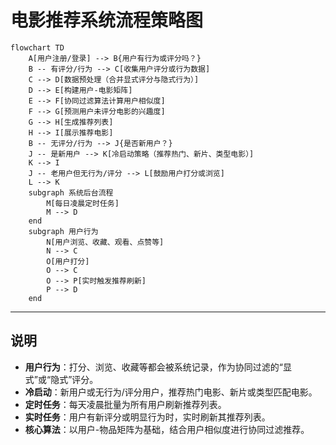 # 电影推荐系统流程策略图

```mermaid
flowchart TD
    A[用户注册/登录] --> B{用户有行为或评分吗？}
    B -- 有评分/行为 --> C[收集用户评分或行为数据]
    C --> D[数据预处理（合并显式评分与隐式行为）]
    D --> E[构建用户-电影矩阵]
    E --> F[协同过滤算法计算用户相似度]
    F --> G[预测用户未评分电影的兴趣度]
    G --> H[生成推荐列表]
    H --> I[展示推荐电影]
    B -- 无评分/行为 --> J{是否新用户？}
    J -- 是新用户 --> K[冷启动策略（推荐热门、新片、类型电影）]
    K --> I
    J -- 老用户但无行为/评分 --> L[鼓励用户打分或浏览]
    L --> K
    subgraph 系统后台流程
        M[每日凌晨定时任务]
        M --> D
    end
    subgraph 用户行为
        N[用户浏览、收藏、观看、点赞等]
        N --> C
        O[用户打分]
        O --> C
        O --> P[实时触发推荐刷新]
        P --> D
    end
```

---

## 说明

- **用户行为**：打分、浏览、收藏等都会被系统记录，作为协同过滤的“显式”或“隐式”评分。
- **冷启动**：新用户或无行为/评分用户，推荐热门电影、新片或类型匹配电影。
- **定时任务**：每天凌晨批量为所有用户刷新推荐列表。
- **实时任务**：用户有新评分或明显行为时，实时刷新其推荐列表。
- **核心算法**：以用户-物品矩阵为基础，结合用户相似度进行协同过滤推荐。